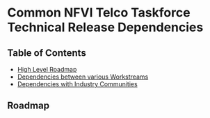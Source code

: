 # Common NFVI Telco Taskforce Technical Release Dependencies

## Table of Contents
* [High Level Roadmap](#roadmap)
* [Dependencies between various Workstreams ](#int-dep)
* [Dependencies with Industry Communities](#ext-dep)

<a name="roadmap"></a>
## Roadmap

